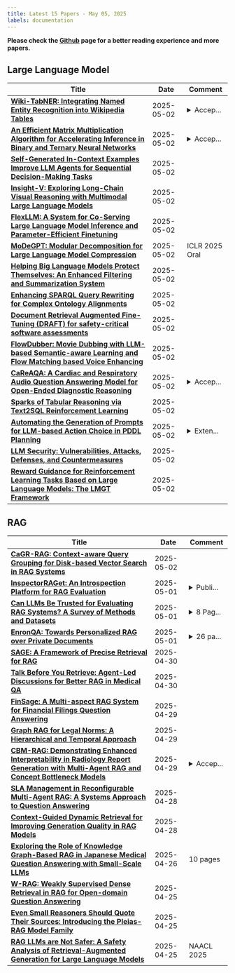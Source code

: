```yaml
---
title: Latest 15 Papers - May 05, 2025
labels: documentation
---
```

**Please check the [Github](https://github.com/zezhishao/MTS_Daily_ArXiv) page for a better reading experience and more papers.**

## Large Language Model
| **Title** | **Date** | **Comment** |
| --- | --- | --- |
| **[Wiki-TabNER: Integrating Named Entity Recognition into Wikipedia Tables](http://arxiv.org/abs/2403.04577v2)** | 2025-05-02 | <details><summary>Accep...</summary><p>Accepted at SIGIR 2025 conference</p></details> |
| **[An Efficient Matrix Multiplication Algorithm for Accelerating Inference in Binary and Ternary Neural Networks](http://arxiv.org/abs/2411.06360v3)** | 2025-05-02 | <details><summary>Accep...</summary><p>Accepted at ICML 2025</p></details> |
| **[Self-Generated In-Context Examples Improve LLM Agents for Sequential Decision-Making Tasks](http://arxiv.org/abs/2505.00234v2)** | 2025-05-02 |  |
| **[Insight-V: Exploring Long-Chain Visual Reasoning with Multimodal Large Language Models](http://arxiv.org/abs/2411.14432v2)** | 2025-05-02 |  |
| **[FlexLLM: A System for Co-Serving Large Language Model Inference and Parameter-Efficient Finetuning](http://arxiv.org/abs/2402.18789v2)** | 2025-05-02 |  |
| **[MoDeGPT: Modular Decomposition for Large Language Model Compression](http://arxiv.org/abs/2408.09632v5)** | 2025-05-02 | ICLR 2025 Oral |
| **[Helping Big Language Models Protect Themselves: An Enhanced Filtering and Summarization System](http://arxiv.org/abs/2505.01315v1)** | 2025-05-02 |  |
| **[Enhancing SPARQL Query Rewriting for Complex Ontology Alignments](http://arxiv.org/abs/2505.01309v1)** | 2025-05-02 |  |
| **[Document Retrieval Augmented Fine-Tuning (DRAFT) for safety-critical software assessments](http://arxiv.org/abs/2505.01307v1)** | 2025-05-02 |  |
| **[FlowDubber: Movie Dubbing with LLM-based Semantic-aware Learning and Flow Matching based Voice Enhancing](http://arxiv.org/abs/2505.01263v1)** | 2025-05-02 |  |
| **[CaReAQA: A Cardiac and Respiratory Audio Question Answering Model for Open-Ended Diagnostic Reasoning](http://arxiv.org/abs/2505.01199v1)** | 2025-05-02 | <details><summary>Accep...</summary><p>Accepted at AHLI CHIL 2025</p></details> |
| **[Sparks of Tabular Reasoning via Text2SQL Reinforcement Learning](http://arxiv.org/abs/2505.00016v2)** | 2025-05-02 |  |
| **[Automating the Generation of Prompts for LLM-based Action Choice in PDDL Planning](http://arxiv.org/abs/2311.09830v4)** | 2025-05-02 | <details><summary>Exten...</summary><p>Extended version of the paper from the ICAPS'25 proceedings (same main part + additional appendix)</p></details> |
| **[LLM Security: Vulnerabilities, Attacks, Defenses, and Countermeasures](http://arxiv.org/abs/2505.01177v1)** | 2025-05-02 |  |
| **[Reward Guidance for Reinforcement Learning Tasks Based on Large Language Models: The LMGT Framework](http://arxiv.org/abs/2409.04744v2)** | 2025-05-02 |  |

## RAG
| **Title** | **Date** | **Comment** |
| --- | --- | --- |
| **[CaGR-RAG: Context-aware Query Grouping for Disk-based Vector Search in RAG Systems](http://arxiv.org/abs/2505.01164v1)** | 2025-05-02 |  |
| **[InspectorRAGet: An Introspection Platform for RAG Evaluation](http://arxiv.org/abs/2404.17347v2)** | 2025-05-01 | <details><summary>Publi...</summary><p>Published at NAACL2025 Demonstration Track</p></details> |
| **[Can LLMs Be Trusted for Evaluating RAG Systems? A Survey of Methods and Datasets](http://arxiv.org/abs/2504.20119v2)** | 2025-05-01 | <details><summary>8 Pag...</summary><p>8 Pages. This paper has been accepted for presentation at the IEEE Swiss Conference on Data Science (SDS25)</p></details> |
| **[EnronQA: Towards Personalized RAG over Private Documents](http://arxiv.org/abs/2505.00263v1)** | 2025-05-01 | <details><summary>26 pa...</summary><p>26 pages, 4 figures, 6 tables</p></details> |
| **[SAGE: A Framework of Precise Retrieval for RAG](http://arxiv.org/abs/2503.01713v2)** | 2025-04-30 |  |
| **[Talk Before You Retrieve: Agent-Led Discussions for Better RAG in Medical QA](http://arxiv.org/abs/2504.21252v1)** | 2025-04-30 |  |
| **[FinSage: A Multi-aspect RAG System for Financial Filings Question Answering](http://arxiv.org/abs/2504.14493v2)** | 2025-04-29 |  |
| **[Graph RAG for Legal Norms: A Hierarchical and Temporal Approach](http://arxiv.org/abs/2505.00039v1)** | 2025-04-29 |  |
| **[CBM-RAG: Demonstrating Enhanced Interpretability in Radiology Report Generation with Multi-Agent RAG and Concept Bottleneck Models](http://arxiv.org/abs/2504.20898v1)** | 2025-04-29 | <details><summary>Accep...</summary><p>Accepted in the 17th ACM SIGCHI Symposium on Engineering Interactive Computing Systems (EICS 2025)</p></details> |
| **[SLA Management in Reconfigurable Multi-Agent RAG: A Systems Approach to Question Answering](http://arxiv.org/abs/2412.06832v2)** | 2025-04-28 |  |
| **[Context-Guided Dynamic Retrieval for Improving Generation Quality in RAG Models](http://arxiv.org/abs/2504.19436v1)** | 2025-04-28 |  |
| **[Exploring the Role of Knowledge Graph-Based RAG in Japanese Medical Question Answering with Small-Scale LLMs](http://arxiv.org/abs/2504.10982v5)** | 2025-04-26 | 10 pages |
| **[W-RAG: Weakly Supervised Dense Retrieval in RAG for Open-domain Question Answering](http://arxiv.org/abs/2408.08444v2)** | 2025-04-25 |  |
| **[Even Small Reasoners Should Quote Their Sources: Introducing the Pleias-RAG Model Family](http://arxiv.org/abs/2504.18225v1)** | 2025-04-25 |  |
| **[RAG LLMs are Not Safer: A Safety Analysis of Retrieval-Augmented Generation for Large Language Models](http://arxiv.org/abs/2504.18041v1)** | 2025-04-25 | NAACL 2025 |

